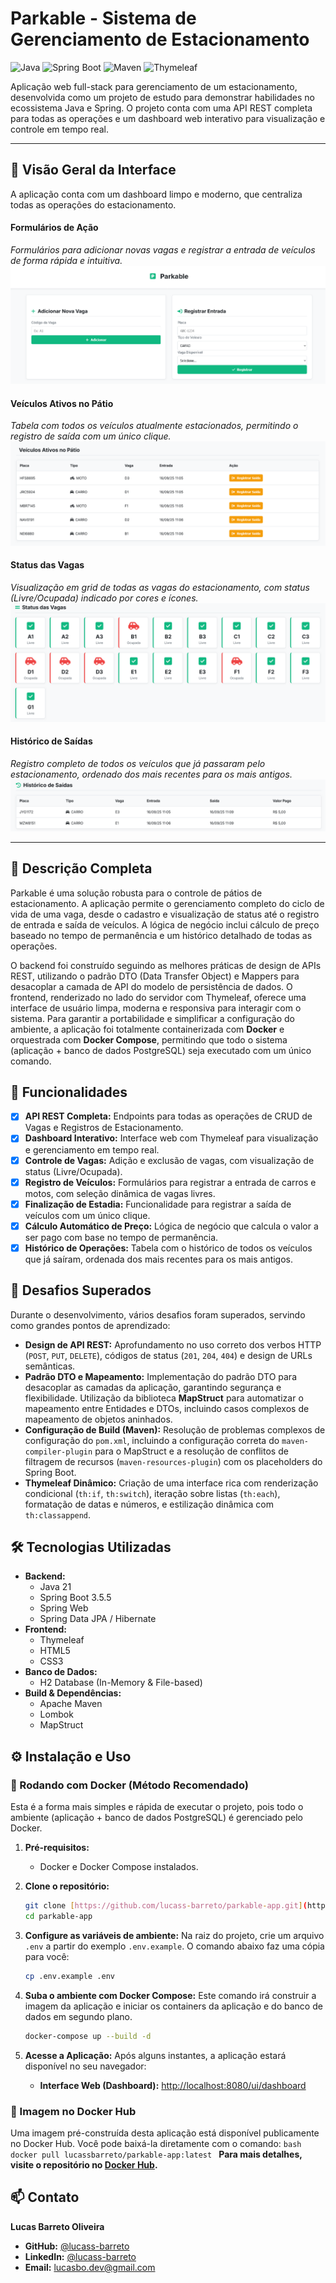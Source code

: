 # Parkable - Sistema de Gerenciamento de Estacionamento

![Java](https://img.shields.io/badge/Java-21-blue?logo=openjdk&logoColor=white)
![Spring Boot](https://img.shields.io/badge/Spring_Boot-3.5.5-green?logo=spring&logoColor=white)
![Maven](https://img.shields.io/badge/Maven-4.0-red?logo=apachemaven&logoColor=white)
![Thymeleaf](https://img.shields.io/badge/Thymeleaf-3.1-green?logo=thymeleaf&logoColor=white)

Aplicação web full-stack para gerenciamento de um estacionamento, desenvolvida como um projeto de estudo para demonstrar habilidades no ecossistema Java e Spring. O projeto conta com uma API REST completa para todas as operações e um dashboard web interativo para visualização e controle em tempo real.

---

## 📸 Visão Geral da Interface

A aplicação conta com um dashboard limpo e moderno, que centraliza todas as operações do estacionamento.

#### **Formulários de Ação**
*Formulários para adicionar novas vagas e registrar a entrada de veículos de forma rápida e intuitiva.*
![Formulários de Ação](assets/forms-actions.png)

#### **Veículos Ativos no Pátio**
*Tabela com todos os veículos atualmente estacionados, permitindo o registro de saída com um único clique.*
![Veículos Ativos](assets/active-vehicles.png)

#### **Status das Vagas**
*Visualização em grid de todas as vagas do estacionamento, com status (Livre/Ocupada) indicado por cores e ícones.*
![Status das Vagas](assets/spots-status.png)

#### **Histórico de Saídas**
*Registro completo de todos os veículos que já passaram pelo estacionamento, ordenado dos mais recentes para os mais antigos.*
![Histórico de Saídas](assets/history.png)

---

## 📜 Descrição Completa

Parkable é uma solução robusta para o controle de pátios de estacionamento. A aplicação permite o gerenciamento completo do ciclo de vida de uma vaga, desde o cadastro e visualização de status até o registro de entrada e saída de veículos. A lógica de negócio inclui cálculo de preço baseado no tempo de permanência e um histórico detalhado de todas as operações.

O backend foi construído seguindo as melhores práticas de design de APIs REST, utilizando o padrão DTO (Data Transfer Object) e Mappers para desacoplar a camada de API do modelo de persistência de dados. O frontend, renderizado no lado do servidor com Thymeleaf, oferece uma interface de usuário limpa, moderna e responsiva para interagir com o sistema. Para garantir a portabilidade e simplificar a configuração do ambiente, a aplicação foi totalmente containerizada com **Docker** e orquestrada com **Docker Compose**, permitindo que todo o sistema (aplicação + banco de dados PostgreSQL) seja executado com um único comando.

## 🚀 Funcionalidades

-   [x] **API REST Completa:** Endpoints para todas as operações de CRUD de Vagas e Registros de Estacionamento.
-   [x] **Dashboard Interativo:** Interface web com Thymeleaf para visualização e gerenciamento em tempo real.
-   [x] **Controle de Vagas:** Adição e exclusão de vagas, com visualização de status (Livre/Ocupada).
-   [x] **Registro de Veículos:** Formulários para registrar a entrada de carros e motos, com seleção dinâmica de vagas livres.
-   [x] **Finalização de Estadia:** Funcionalidade para registrar a saída de veículos com um único clique.
-   [x] **Cálculo Automático de Preço:** Lógica de negócio que calcula o valor a ser pago com base no tempo de permanência.
-   [x] **Histórico de Operações:** Tabela com o histórico de todos os veículos que já saíram, ordenada dos mais recentes para os mais antigos.

## 💪 Desafios Superados

Durante o desenvolvimento, vários desafios foram superados, servindo como grandes pontos de aprendizado:

-   **Design de API REST:** Aprofundamento no uso correto dos verbos HTTP (`POST`, `PUT`, `DELETE`), códigos de status (`201`, `204`, `404`) e design de URLs semânticas.
-   **Padrão DTO e Mapeamento:** Implementação do padrão DTO para desacoplar as camadas da aplicação, garantindo segurança e flexibilidade. Utilização da biblioteca **MapStruct** para automatizar o mapeamento entre Entidades e DTOs, incluindo casos complexos de mapeamento de objetos aninhados.
-   **Configuração de Build (Maven):** Resolução de problemas complexos de configuração do `pom.xml`, incluindo a configuração correta do `maven-compiler-plugin` para o MapStruct e a resolução de conflitos de filtragem de recursos (`maven-resources-plugin`) com os placeholders do Spring Boot.
-   **Thymeleaf Dinâmico:** Criação de uma interface rica com renderização condicional (`th:if`, `th:switch`), iteração sobre listas (`th:each`), formatação de datas e números, e estilização dinâmica com `th:classappend`.

## 🛠️ Tecnologias Utilizadas

-   **Backend:**
    -   Java 21
    -   Spring Boot 3.5.5
    -   Spring Web
    -   Spring Data JPA / Hibernate
-   **Frontend:**
    -   Thymeleaf
    -   HTML5
    -   CSS3
-   **Banco de Dados:**
    -   H2 Database (In-Memory & File-based)
-   **Build & Dependências:**
    -   Apache Maven
    -   Lombok
    -   MapStruct

## ⚙️ Instalação e Uso

### 🐳 Rodando com Docker (Método Recomendado)
Esta é a forma mais simples e rápida de executar o projeto, pois todo o ambiente (aplicação + banco de dados PostgreSQL) é gerenciado pelo Docker.

1.  **Pré-requisitos:**
    * Docker e Docker Compose instalados.

2.  **Clone o repositório:**
    ```bash
    git clone [https://github.com/lucass-barreto/parkable-app.git](https://github.com/lucass-barreto/parkable-app.git)
    cd parkable-app
    ```

3.  **Configure as variáveis de ambiente:**
    Na raiz do projeto, crie um arquivo `.env` a partir do exemplo `.env.example`. O comando abaixo faz uma cópia para você:
    ```bash
    cp .env.example .env
    ```

4.  **Suba o ambiente com Docker Compose:**
    Este comando irá construir a imagem da aplicação e iniciar os containers da aplicação e do banco de dados em segundo plano.
    ```bash
    docker-compose up --build -d
    ```

5.  **Acesse a Aplicação:**
    Após alguns instantes, a aplicação estará disponível no seu navegador:
    * **Interface Web (Dashboard):** [http://localhost:8080/ui/dashboard](http://localhost:8080/ui/dashboard)


### 🐋 Imagem no Docker Hub
Uma imagem pré-construída desta aplicação está disponível publicamente no Docker Hub. Você pode baixá-la diretamente com o comando:
    ```bash
    docker pull lucassbarreto/parkable-app:latest
    ```
**Para mais detalhes, visite o repositório no [Docker Hub](https://hub.docker.com/r/lucassbarreto/parkable-app).**

## 📫 Contato

**Lucas Barreto Oliveira**

* **GitHub:** [@lucass-barreto](https://github.com/lucass-barreto)
* **LinkedIn:** [@lucass-barreto](https://www.linkedin.com/in/lucass-barreto)
* **Email:** lucasbo.dev@gmail.com
